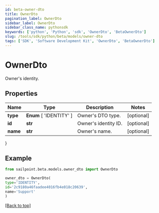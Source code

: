 ```yaml
---
id: beta-owner-dto
title: OwnerDto
pagination_label: OwnerDto
sidebar_label: OwnerDto
sidebar_class_name: pythonsdk
keywords: ['python', 'Python', 'sdk', 'OwnerDto', 'BetaOwnerDto']
slug: /tools/sdk/python/beta/models/owner-dto
tags: ['SDK', 'Software Development Kit', 'OwnerDto', 'BetaOwnerDto']
---
```


# OwnerDto

Owner's identity.

## Properties

| Name     | Type                    | Description          | Notes      |
| -------- | ----------------------- | -------------------- | ---------- |
| **type** | **Enum** [ 'IDENTITY' ] | Owner's DTO type.    | [optional] |
| **id**   | **str**                 | Owner's identity ID. | [optional] |
| **name** | **str**                 | Owner's name.        | [optional] |

}

## Example

```python
from sailpoint.beta.models.owner_dto import OwnerDto

owner_dto = OwnerDto(
type='IDENTITY',
id='2c9180a46faadee4016fb4e018c20639',
name='Support'
)

```

[[Back to top]](#)
